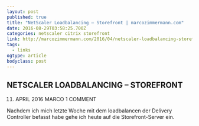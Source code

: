 ```yaml
---
layout: post 
published: true 
title: "NetScaler Loadbalancing – Storefront | marcozimmermann.com" 
date: 2016-08-29T03:58:25.700Z 
categories: netscaler citrix storefront
link: http://marcozimmermann.com/2016/04/netscaler-loadbalancing-storefront/ 
tags:
  - links
ogtype: article 
bodyclass: post 
---
```


## NETSCALER LOADBALANCING – STOREFRONT
11. APRIL 2016 MARCO	1 COMMENT

Nachdem ich mich letzte Woche mit dem loadbalancen der Delivery Controller befasst habe gehe ich heute auf die Storefront-Server ein. 